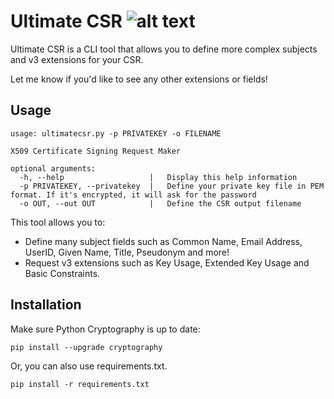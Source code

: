 # Ultimate CSR ![alt text](https://pkiscape.com/img/favicon.png)
Ultimate CSR is a CLI tool that allows you to define more complex subjects and v3 extensions for your CSR. 

Let me know if you'd like to see any other extensions or fields!

## Usage
```
usage: ultimatecsr.py -p PRIVATEKEY -o FILENAME

X509 Certificate Signing Request Maker

optional arguments:
  -h, --help                   |   Display this help information
  -p PRIVATEKEY, --privatekey  |   Define your private key file in PEM format. If it's encrypted, it will ask for the password                 
  -o OUT, --out OUT            |   Define the CSR output filename
```

This tool allows you to:

- Define many subject fields such as Common Name, Email Address, UserID, Given Name, Title, Pseudonym and more!
- Request v3 extensions such as Key Usage, Extended Key Usage and Basic Constraints.

## Installation
Make sure Python Cryptography is up to date:

```
pip install --upgrade cryptography
```

Or, you can also use requirements.txt.
```
pip install -r requirements.txt
```


